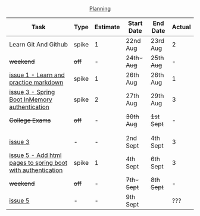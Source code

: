 <p align="center"><ins>Planning</ins></p>

| Task                                                                                                                      | Type    | Estimate | Start Date   | End Date     | Actual |
|---------------------------------------------------------------------------------------------------------------------------|---------|----------|--------------|--------------|--------|
| Learn Git And Github                                                                                                      | spike   | 1        | 22nd Aug     | 23rd Aug     | 2      |
| ~~weekend~~                                                                                                               | ~~off~~ | -        | ~~24th-Aug~~ | ~~25th Aug~~ | -      |
| [issue 1 - Learn and practice markdown](https://github.com/collaboncode/learning-platform/issues/1)                       | spike   | 1        | 26th Aug     | 26th Aug     | 1      |
| [issue 3 - Spring Boot InMemory authentication](https://github.com/collaboncode/learning-platform/issues/3)               | spike   | 2        | 27th Aug     | 29th Aug     | 3      |
| ~~College Exams~~                                                                                                         | ~~off~~ | -        | ~~30th Aug~~ | ~~1st Sept~~ | -      |
|                                                                                                                           |         |          |              |              |        |
|                                                                                                                           |         |          |              |              |        |
| [issue 3](https://github.com/collaboncode/learning-platform/issues/3)                                                     | -       | -        | 2nd Sept     | 4th Sept     | 3      |
| [issue 5 - Add html pages to spring boot with authentication](https://github.com/collaboncode/learning-platform/issues/5) | spike   | 1        | 4th Sept     | 6th Sept     | 3      |
| ~~weekend~~                                                                                                               | ~~off~~ | -        | ~~7th-Sept~~ | ~~8th Sept~~ | -      |
| [issue 5](https://github.com/collaboncode/learning-platform/issues/5)                                                     | -       | -        | 9th Sept     |              | ???    |
